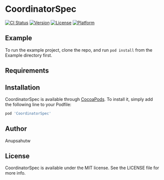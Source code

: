 # CoordinatorSpec

[![CI Status](https://img.shields.io/travis/Anupsahutw/CoordinatorSpec.svg?style=flat)](https://travis-ci.org/Anupsahutw/CoordinatorSpec)
[![Version](https://img.shields.io/cocoapods/v/CoordinatorSpec.svg?style=flat)](https://cocoapods.org/pods/CoordinatorSpec)
[![License](https://img.shields.io/cocoapods/l/CoordinatorSpec.svg?style=flat)](https://cocoapods.org/pods/CoordinatorSpec)
[![Platform](https://img.shields.io/cocoapods/p/CoordinatorSpec.svg?style=flat)](https://cocoapods.org/pods/CoordinatorSpec)

## Example

To run the example project, clone the repo, and run `pod install` from the Example directory first.

## Requirements

## Installation

CoordinatorSpec is available through [CocoaPods](https://cocoapods.org). To install
it, simply add the following line to your Podfile:

```ruby
pod 'CoordinatorSpec'
```

## Author

Anupsahutw

## License

CoordinatorSpec is available under the MIT license. See the LICENSE file for more info.
